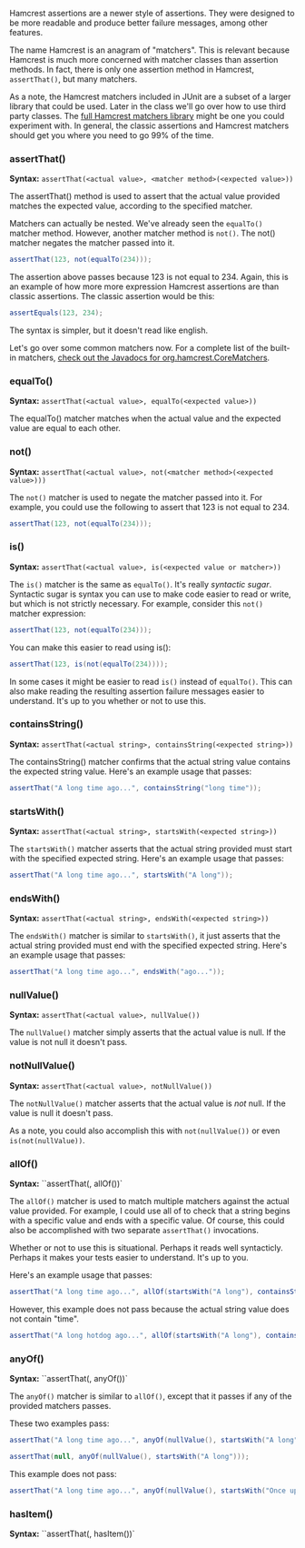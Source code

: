 
Hamcrest assertions are a newer style of assertions. They were designed to be more readable and produce better failure messages, among other features. 

The name Hamcrest is an anagram of "matchers". This is relevant because Hamcrest is much more concerned with matcher classes than assertion methods. In fact, there is only one assertion method in Hamcrest, `assertThat()`, but many matchers.

As a note, the Hamcrest matchers included in JUnit are a subset of a larger library that could be used. Later in the class we'll go over how to use third party classes. The [full Hamcrest matchers library](http://hamcrest.org/JavaHamcrest/) might be one you could experiment with. In general, the classic assertions and Hamcrest matchers should get you where you need to go 99% of the time.

### assertThat()

**Syntax:** `assertThat(<actual value>, <matcher method>(<expected value>))`

The assertThat() method is used to assert that the actual value provided matches the expected value, according to the specified matcher.

Matchers can actually be nested. We've already seen the `equalTo()` matcher method. However, another matcher method is `not()`. The not() matcher negates the matcher passed into it.

```java
assertThat(123, not(equalTo(234)));
```

The assertion above passes because 123 is not equal to 234. Again, this is an example of how more more expression Hamcrest assertions are than classic assertions. The classic assertion would be this:

```java
assertEquals(123, 234);
```

The syntax is simpler, but it doesn't read like english. 

Let's go over some common matchers now. For a complete list of the built-in matchers, [check out the Javadocs for org.hamcrest.CoreMatchers](http://hamcrest.org/JavaHamcrest/javadoc/1.3/org/hamcrest/CoreMatchers.html).

### equalTo()

**Syntax:** `assertThat(<actual value>, equalTo(<expected value>))`

The equalTo() matcher matches when the actual value and the expected value are equal to each other.

### not()

**Syntax:** `assertThat(<actual value>, not(<matcher method>(<expected value>)))`

The `not()` matcher is used to negate the matcher passed into it. For example, you could use the following to assert that 123 is not equal to 234.

```java
assertThat(123, not(equalTo(234)));
```

### is()

**Syntax:** `assertThat(<actual value>, is(<expected value or matcher>))`

The `is()` matcher is the same as `equalTo()`. It's really _syntactic sugar_. Syntactic sugar is syntax you can use to make code easier to read or write, but which is not strictly necessary. For example, consider this `not()` matcher expression:

```java
assertThat(123, not(equalTo(234)));
```

You can make this easier to read using is():

```java
assertThat(123, is(not(equalTo(234))));
```

In some cases it might be easier to read `is()` instead of `equalTo()`. This can also make reading the resulting assertion failure messages easier to understand. It's up to you whether or not to use this. 

### containsString()

**Syntax:** `assertThat(<actual string>, containsString(<expected string>))`

The containsString() matcher confirms that the actual string value contains the expected string value. Here's an example usage that passes:

```java
assertThat("A long time ago...", containsString("long time"));
```

### startsWith()

**Syntax:** `assertThat(<actual string>, startsWith(<expected string>))`

The `startsWith()` matcher asserts that the actual string provided must start with the specified expected string. Here's an example usage that passes:

```java
assertThat("A long time ago...", startsWith("A long"));
```

### endsWith()

**Syntax:** `assertThat(<actual string>, endsWith(<expected string>))`

The `endsWith()` matcher is similar to `startsWith()`, it just asserts that the actual string provided must end with the specified expected string. Here's an example usage that passes:

```java
assertThat("A long time ago...", endsWith("ago..."));
```

### nullValue()

**Syntax:** `assertThat(<actual value>, nullValue())`

The `nullValue()` matcher simply asserts that the actual value is null. If the value is not null it doesn't pass.

### notNullValue()

**Syntax:** `assertThat(<actual value>, notNullValue())`

The `notNullValue()` matcher asserts that the actual value is _not_ null. If the value is null it doesn't pass. 

As a note, you could also accomplish this with `not(nullValue())` or even `is(not(nullValue))`.

### allOf()

**Syntax:** ``assertThat(<actual value>, allOf(<comma delimited list of matchers>))`

The `allOf()` matcher is used to match multiple matchers against the actual value provided. For example, I could use all of to check that a string begins with a specific value and ends with a specific value. Of course, this could also be accomplished with two separate `assertThat()` invocations. 

Whether or not to use this is situational. Perhaps it reads well syntacticly. Perhaps it makes your tests easier to understand. It's up to you.

Here's an example usage that passes:

```java
assertThat("A long time ago...", allOf(startsWith("A long"), containsString("time"), endsWith("ago...")));
```
	
However, this example does not pass because the actual string value does not contain "time".

```java
assertThat("A long hotdog ago...", allOf(startsWith("A long"), containsString("time"), endsWith("ago...")));
```

### anyOf()

**Syntax:** ``assertThat(<actual value>, anyOf(<comma delimited list of matchers>))`

The `anyOf()` matcher is similar to `allOf()`, except that it passes if any of the provided matchers passes. 

These two examples pass:

```java
assertThat("A long time ago...", anyOf(nullValue(), startsWith("A long")));
```

```java
assertThat(null, anyOf(nullValue(), startsWith("A long")));
```

This example does not pass:

```java
assertThat("A long time ago...", anyOf(nullValue(), startsWith("Once upon a time")));
```

### hasItem()

**Syntax:** ``assertThat(<collection of values>, hasItem(<a specific value>))`
<!-- todo: write this? or was I planning to remove this? -->
